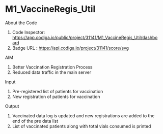 # M1_VaccineRegis_Util

About the Code
 1. Code Inspector: https://app.codiga.io/public/project/31141/M1_VaccineRegis_Util/dashboard
 2. Badge URL     : https://api.codiga.io/project/31141/score/svg

AIM
 
 1. Better Vaccination Registration Process
 2. Reduced data traffic in the main server

Input

 1. Pre-registered list of patients for vaccination
 2. New registration of patients for vaccination

Output

 1. Vaccinated data log is updated and new registrations are added to the end of the pre data list
 2. List of vaccinated patients along with total vials consumed is printed
